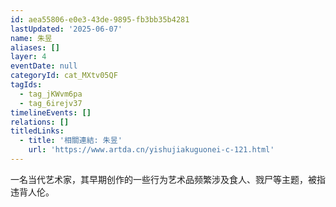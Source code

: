 ```yaml
---
id: aea55806-e0e3-43de-9895-fb3bb35b4281
lastUpdated: '2025-06-07'
name: 朱昱
aliases: []
layer: 4
eventDate: null
categoryId: cat_MXtv05QF
tagIds:
  - tag_jKWvm6pa
  - tag_6irejv37
timelineEvents: []
relations: []
titledLinks:
  - title: '相關連結: 朱昱'
    url: 'https://www.artda.cn/yishujiakuguonei-c-121.html'
---
```

一名当代艺术家，其早期创作的一些行为艺术品频繁涉及食人、戮尸等主题，被指违背人伦。
